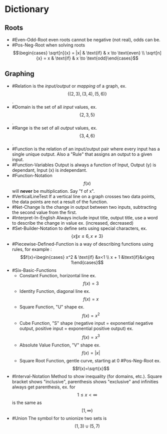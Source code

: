 # Dictionary
## Roots
- #Even-Odd-Root even roots cannot be negative (not real), odds can be.
- #Pos-Neg-Root when solving roots $$\begin{cases} \sqrt[n]{x} = |x| & \text{if} & x \to \text{even} \\ \sqrt[n]{x} = x & \text{if} & x \to \text{odd}\end{cases}$$
## Graphing
- #Relation is the *input/output* or *mapping* of a graph, ex. $$\{(2,3), (3, 4), (5,6)\}$$.
- #Domain is the set of all *input* values, ex. $$\{2, 3, 5\}$$.
- #Range is the set of all *output* values, ex. $$\{3, 4, 6\}$$.
- #Function is the relation of an input/output pair where every input has a single unique output. Also a "Rule" that assigns an output to a given input.
- #Function-Variables Output is always a function of Input, Output (y) is dependant, Input (x) is *in*dependant.
- #Function-Notation $$f(x)$$ will **never** be multiplication. Say "f of x".
- #VerticalLineTest If a vertical line on a graph crosses two data points, the data points are not a result of the function.
- #Net-Change Is the change in output between two inputs, subtracting the second value from the first.
- #Interpret-In-English Always include input title, output title, use a word to describe the change in value ex. (increased, decreased)
- #Set-Builder-Notation to define sets using special characters, ex. $$\{x\|x \leq 6,x\neq3\}$$
- #Piecewise-Defined-Function is a way of describing functions using rules, for example : $$f(x)=\begin{cases} x^2 & \text{if} &x<1 \\ x + 1 &\text{if}&x\geq 1\end{cases}$$
- #Six-Basic-Functions
    - Constant Function, horizontal line ex. $$f(x) = 3$$
    - Identity Function, diagonal line ex. $$f(x)=x$$
    - Square Function, "U" shape ex. $$f(x)=x^2$$
    - Cube Function, "S" shape (negative input = exponential negative output, positive input = exponential positive output) ex. $$f(x)=x^3$$
    - Absolute Value Function, "V" shape ex. $$f(x)=|x|$$
    - Square Root Function, gentle curve, starting at 0 #Pos-Neg-Root ex. $$f(x)=\sqrt{x}$$
- #Interval-Notation Method to show inequality (for domains, etc.). Square bracket shows "inclusive", parenthesis shows "exclusive" and infinities always get parenthesis, ex. for $$1\leq x\lt \infty$$ is the same as $$[1, \infty)$$
- #Union The symbol for to unionize two sets is $$(1,3)\cup(5,7)$$
